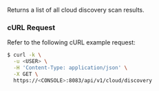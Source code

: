 Returns a list of all cloud discovery scan results.

### cURL Request

Refer to the following cURL example request:


```bash
$ curl -k \
  -u <USER> \
  -H 'Content-Type: application/json' \
  -X GET \
  https://<CONSOLE>:8083/api/v1/cloud/discovery
```
